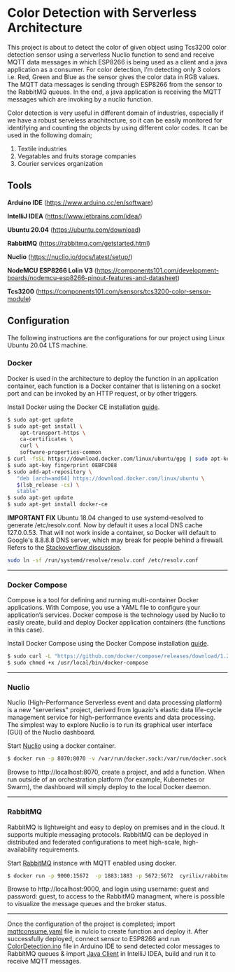 # Color Detection with Serverless Architecture
This project is about to detect the color of given object using Tcs3200 color detection sensor using a serverless Nuclio function to send and receive MQTT data messages in which ESP8266 is being used as a client and a java application as a consumer. For color detection, I’m detecting only 3 colors i.e. Red, Green and Blue as the sensor gives the color data in RGB values. The MQTT data messages is sending through ESP8266 from the sensor to the RabbitMQ queues. In the end, a java application is receiving the MQTT messages which are invoking by a nuclio function.

Color detection is very useful in different domain of industries, especially if we have a robust serveless arachitecture, so it can be easily monitored for identifying and counting the objects by using different color codes. It can be used in the following domain;

1) Textile industries
2) Vegatables and fruits storage companies
3) Courier services organization


<h2>Tools</h2>

<b>Arduino IDE</b> (https://www.arduino.cc/en/software)

<b>IntelliJ IDEA</b> (https://www.jetbrains.com/idea/)

<b>Ubuntu 20.04</b> (https://ubuntu.com/download)

<b>RabbitMQ</b> (https://rabbitmq.com/getstarted.html)

<b>Nuclio</b> (https://nuclio.io/docs/latest/setup/)

<b>NodeMCU ESP8266 Lolin V3</b> (https://components101.com/development-boards/nodemcu-esp8266-pinout-features-and-datasheet)

<b>Tcs3200</b> (https://components101.com/sensors/tcs3200-color-sensor-module)


## Configuration

The following instructions are the configurations for our project using Linux Ubuntu 20.04 LTS machine.

### Docker

Docker is used in the architecture to deploy the function in an application container, each function is a Docker container that is listening on a socket port and can be invoked by an HTTP request, or by other triggers.

Install Docker using the Docker CE installation [guide](https://docs.docker.com/install/linux/docker-ce/ubuntu/#extra-steps-for-aufs).

```sh
$ sudo apt-get update
$ sudo apt-get install \
    apt-transport-https \
    ca-certificates \
    curl \
    software-properties-common
$ curl -fsSL https://download.docker.com/linux/ubuntu/gpg | sudo apt-key add -
$ sudo apt-key fingerprint 0EBFCD88
$ sudo add-apt-repository \
   "deb [arch=amd64] https://download.docker.com/linux/ubuntu \
   $(lsb_release -cs) \
   stable"
$ sudo apt-get update
$ sudo apt-get install docker-ce
```

**IMPORTANT FIX** Ubuntu 18.04 changed to use systemd-resolved to generate /etc/resolv.conf. Now by default it uses a local DNS cache 127.0.0.53. That will not work inside a container, so Docker will default to Google's 8.8.8.8 DNS server, which may break for people behind a firewall. Refers to the [Stackoverflow discussion](https://stackoverflow.com/questions/20430371/my-docker-container-has-no-internet).

```sh
sudo ln -sf /run/systemd/resolve/resolv.conf /etc/resolv.conf
```

----------------------------------------------------------------------------------------------------------------------------
### Docker Compose

Compose is a tool for defining and running multi-container Docker applications. With Compose, you use a YAML file to configure your application’s services.
Docker compose is the technology used by Nuclio to easily create, build and deploy Docker application containers (the functions in this case).

Install Docker Compose using the Docker Compose installation [guide](https://docs.docker.com/compose/install/#install-compose).

```sh
$ sudo curl -L "https://github.com/docker/compose/releases/download/1.22.0/docker-compose-$(uname -s)-$(uname -m)" -o /usr/local/bin/docker-compose
$ sudo chmod +x /usr/local/bin/docker-compose
```

------------------------------------------------------------------------------------------------------------------------------
### Nuclio 

Nuclio (High-Performance Serverless event and data processing platform) is a new "serverless" project, derived from Iguazio's elastic data life-cycle management service for high-performance events and data processing. The simplest way to explore Nuclio is to run its graphical user interface (GUI) of the Nuclio dashboard.

Start [Nuclio](https://github.com/nuclio/nuclio) using a docker container.

```sh
$ docker run -p 8070:8070 -v /var/run/docker.sock:/var/run/docker.sock -v /tmp:/tmp nuclio/dashboard:stable-amd64
```

Browse to http://localhost:8070, create a project, and add a function. When run outside of an orchestration platform (for example, Kubernetes or Swarm), the dashboard will simply deploy to the local Docker daemon.

----------------------------------------------------------------------------------------------------------------------------

### RabbitMQ 

RabbitMQ is lightweight and easy to deploy on premises and in the cloud. It supports multiple messaging protocols. RabbitMQ can be deployed in distributed and federated configurations to meet high-scale, high-availability requirements.

Start [RabbitMQ](https://www.rabbitmq.com) instance with MQTT enabled using docker.

```sh
$ docker run -p 9000:15672  -p 1883:1883 -p 5672:5672  cyrilix/rabbitmq-mqtt 
```

Browse to http://localhost:9000, and login using username: guest and password: guest, to access to the RabbitMQ managment, where is possible to visualize the message queues and the broker status.

----------------------------------------------------------------------------------------------------------------------------
Once the configuration of the project is completed; import [mqttconsume.yaml](https://github.com/mosvi/SCIOT/blob/main/mqttconsume.yaml) file in nulcio to create function and deploy it. After successfully deployed, connect sensor to ESP8266 and run [ColorDetection.ino](https://github.com/mosvi/SCIOT/blob/main/ColorDetection.ino) file in Arduino IDE to send detected color messages to RabbitMQ queues & import [Java Client](https://github.com/mosvi/SCIOT/tree/main/rabbitmq-java-client-mvn) in IntelliJ IDEA, build and run it to receive MQTT messages.
